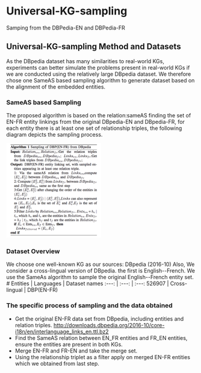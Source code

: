 # Universal-KG-sampling
Samping from the DBPedia-EN and DBPedia-FR 

## Universal-KG-sampling Method and Datasets
As the DBpedia dataset has many similarities to real-world KGs, experiments can better simulate the problems present in real-world KGs if we are conducted using the relatively large DBpedia dataset. We therefore chose one SameAS based sampling algorithm to generate dataset based on the alignment of the embedded entities.

### SameAS based Sampling
The proposed algorithm is based on the relation:sameAS finding the set of EN-FR entity linkings from the original DBpedia-EN and DBpedia-FR, for each entity there is at least one set of relationship triples, the following diagram depicts the sampling process.
<p>
  <img width="50%" src="https://github.com/dice-group/Universal-KG-sampling/blob/main/sampling.png" />
</p>

### Dataset Overview
We choose one well-known KG as our sources: DBpedia (2016-10) Also, We consider a cross-lingual version of DBpedia. the first is English--French. We use the SameAs algorithm to sample the original English--French entity set.
*#* Entities | Languages | Dataset names
:---: | :---: | :---: 
526907 | Cross-lingual | DBP(EN-FR)

### The specific process of sampling and the data obtained
* Get the original EN-FR data set from DBpedia, including entities and relation triples.
 http://downloads.dbpedia.org/2016-10/core-i18n/en/interlanguage_links_en.ttl.bz2 
* Find the SameAS relation between EN_FR entities and FR_EN entities, ensure the entities are present in both KGs.
* Merge EN-FR and FR-EN and take the merge set.
* Using the relationship triplet as a filter apply on merged EN-FR entities which we obtained from last step.



